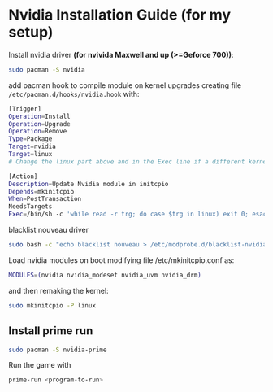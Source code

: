 # Nvidia Installation Guide (for my setup)

Install nvidia driver **(for nvivida Maxwell and up (>=Geforce 700))**:
```bash
sudo pacman -S nvidia
```
add pacman hook to compile module on kernel upgrades creating file `/etc/pacman.d/hooks/nvidia.hook` with:
```bash
[Trigger]
Operation=Install
Operation=Upgrade
Operation=Remove
Type=Package
Target=nvidia
Target=linux
# Change the linux part above and in the Exec line if a different kernel is used

[Action]
Description=Update Nvidia module in initcpio
Depends=mkinitcpio
When=PostTransaction
NeedsTargets
Exec=/bin/sh -c 'while read -r trg; do case $trg in linux) exit 0; esac; done; /usr/bin/mkinitcpio -P'
```
blacklist nouveau driver
```bash
sudo bash -c "echo blacklist nouveau > /etc/modprobe.d/blacklist-nvidia-nouveau.conf"
```
Load nvidia modules on boot modifying file /etc/mkinitcpio.conf as:
```bash
MODULES=(nvidia nvidia_modeset nvidia_uvm nvidia_drm)
```
and then remaking the kernel:
```bash
sudo mkinitcpio -P linux
```

## Install prime run
```bash
sudo pacman -S nvidia-prime
```

Run the game with
```bash
prime-run <program-to-run>
```

